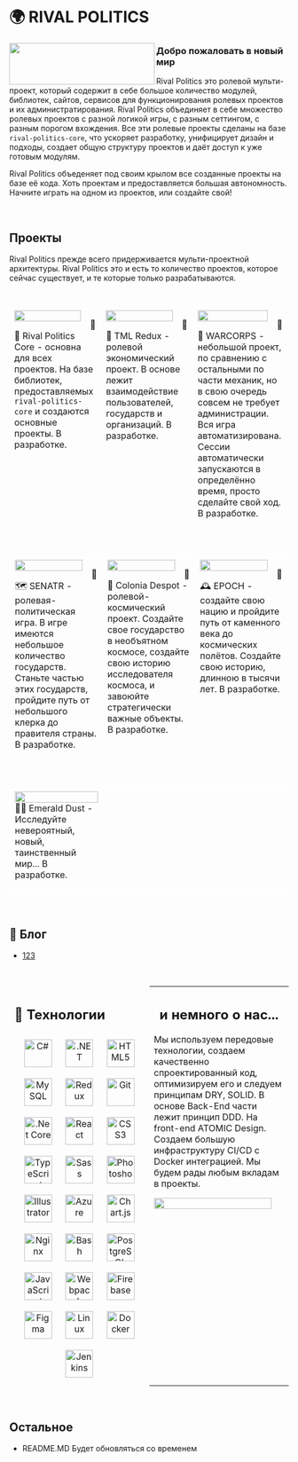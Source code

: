 # **🌍 RIVAL POLITICS**  
  

<img src="https://i.imgur.com/FDEac6c.png" align="left" height="75" width="262" />  
  



### Добро пожаловать в новый мир  
Rival Politics это ролевой мульти-проект, который содержит в себе большое количество модулей, библиотек, сайтов, сервисов для функционирования ролевых проектов и их администратирования. Rival Politics объединяет в себе множество ролевых проектов с разной логикой игры, с разным сеттингом, с разным порогом вхождения. Все эти ролевые проекты сделаны на базе `rival-politics-core`, что ускоряет разработку, унифицирует дизайн и подходы, создает общую структуру проектов и даёт доступ к уже готовым модулям. 

Rival Politics объеденяет под своим крылом все созданные проекты на базе её кода. Хоть проектам и предоставляется большая автономность. Начните играть на одном из проектов, или создайте свой!  
  

<br/>  


## Проекты  
Rival Politics прежде всего придерживается мульти-проектной архитектуры. Rival Politics это и есть то количество проектов, которое сейчас существует, и те которые только разрабатываются.   
  

<br/>  

<table><tr><td valign="top" width="32%" style="border: 1px solid white!important">

<img src="https://i.imgur.com/j3dnNHq.png" align="left" style="width: 90%" />  
  

🔏🔠 Rival Politics Core - основна для всех проектов. На базе библиотек, предоставляемых `rival-politics-core` и создаются основные проекты. В разработке.  


</td><td valign="top" width="32%" style="border: 1px solid white!important">

<img src="https://i.imgur.com/AY4v9f2.png" align="left" style="width: 90%" />  
  

🔏💱 TML Redux - ролевой экономический проект. В основе лежит взаимодействие пользователей, государств и организаций. В разработке.  


</td><td valign="top" width="32%" style="border: 1px solid white!important">

<img src="https://i.imgur.com/ux2DNaW.png" align="left" style="width: 90%" />  
  

🔏🤖 WARCORPS - небольшой проект, по сравнению с остальными по части механик, но в свою очередь совсем не требует администрации. Вся игра автоматизирована. Сессии автоматически запускаются в определённо время, просто сделайте свой ход. В разработке.  


</td></tr></table>  

<br/>  

<table style="border: 1px solid white"><tr><td valign="top" width="32%" style="border: 1px solid white!important">

<img src="https://i.imgur.com/zVCaz6g.png" align="left" style="width: 90%" />  
  

🔏🗺️ SENATR - ролевая-политическая игра. В игре имеются небольшое количество государств. Станьте частью этих государств, пройдите путь от небольшого клерка до правителя страны. В разработке.  


</td><td valign="top" width="32%" style="border: 1px solid white!important">

<img src="https://i.imgur.com/7QKh7fe.png" align="left" style="width: 90%" />  
  

🔏🔭 Colonia Despot - ролевой-космический проект. Создайте свое государство в необъятном космосе, создайте свою историю исследователя космоса, и завоюйте стратегически важные объекты. В разработке.  


</td><td valign="top" width="32%" style="border: 1px solid white!important">

<img src="https://i.imgur.com/X3EKQuo.png" align="left" style="width: 90%" />  
  

🔏🕰️ EPOCH - создайте свою нацию и пройдите путь от каменного века до космических полётов. Создайте свою историю, длинною в тысячи лет. В разработке.  


</td></tr></table>  

<br/>  

<table style="border: 1px solid white"><tr><td valign="top" width="33%" style="border: 1px solid white!important">

<img src="https://i.imgur.com/FHpzFC8.png" align="left" style="width: 100%" />  
  

🔏🔮 Emerald Dust - Исследуйте невероятный, новый, таинственный мир... В разработке.  


</td><td valign="top" width="33%" style="border: 1px solid white!important">



</td><td valign="top" width="33%" style="border: 1px solid white!important">



</td></tr></table>  

<br/>  

## 📕 Блог  
  

<!-- BLOG-POST-LIST:START -->
- [123](https://dev.to/rival-politics/123-41a8)
<!-- BLOG-POST-LIST:END -->  

<br/>  

<table><tr><td valign="top" width="45%" style="border: 1px solid white!important">

## 🧰 Технологии  
  

<div align="center">  
<a href="https://docs.microsoft.com/en-us/dotnet/csharp/" target="_blank"><img style="margin: 10px" src="https://profilinator.rishav.dev/skills-assets/csharp-original.svg" alt="C#" height="50" /></a>  
<a href="https://dotnet.microsoft.com/download/dotnet-framework" target="_blank"><img style="margin: 10px" src="https://profilinator.rishav.dev/skills-assets/dot-net-original-wordmark.svg" alt=".NET" height="50" /></a>  
<a href="https://en.wikipedia.org/wiki/HTML5" target="_blank"><img style="margin: 10px" src="https://profilinator.rishav.dev/skills-assets/html5-original-wordmark.svg" alt="HTML5" height="50" /></a>  
<a href="https://www.mysql.com/" target="_blank"><img style="margin: 10px" src="https://profilinator.rishav.dev/skills-assets/mysql-original-wordmark.svg" alt="MySQL" height="50" /></a>  
<a href="https://redux.js.org/" target="_blank"><img style="margin: 10px" src="https://profilinator.rishav.dev/skills-assets/redux-original.svg" alt="Redux" height="50" /></a>  
<a href="https://github.com/" target="_blank"><img style="margin: 10px" src="https://profilinator.rishav.dev/skills-assets/git-scm-icon.svg" alt="Git" height="50" /></a>  
<a href="https://dotnet.microsoft.com/download" target="_blank"><img style="margin: 10px" src="https://profilinator.rishav.dev/skills-assets/dotnetcore.png" alt=".Net Core" height="50" /></a>  
<a href="https://reactjs.org/" target="_blank"><img style="margin: 10px" src="https://profilinator.rishav.dev/skills-assets/react-original-wordmark.svg" alt="React" height="50" /></a>  
<a href="https://www.w3schools.com/css/" target="_blank"><img style="margin: 10px" src="https://profilinator.rishav.dev/skills-assets/css3-original-wordmark.svg" alt="CSS3" height="50" /></a>  
<a href="https://www.typescriptlang.org/" target="_blank"><img style="margin: 10px" src="https://profilinator.rishav.dev/skills-assets/typescript-original.svg" alt="TypeScript" height="50" /></a>  
<a href="https://sass-lang.com/" target="_blank"><img style="margin: 10px" src="https://profilinator.rishav.dev/skills-assets/sass-original.svg" alt="Sass" height="50" /></a>  
<a href="https://www.adobe.com/in/products/photoshop.html" target="_blank"><img style="margin: 10px" src="https://profilinator.rishav.dev/skills-assets/photoshop-plain.svg" alt="Photoshop" height="50" /></a>  
<a href="https://www.adobe.com/in/products/illustrator.html" target="_blank"><img style="margin: 10px" src="https://profilinator.rishav.dev/skills-assets/adobe_illustrator-icon.svg" alt="Illustrator" height="50" /></a>  
<a href="https://azure.microsoft.com/en-in/" target="_blank"><img style="margin: 10px" src="https://profilinator.rishav.dev/skills-assets/microsoft_azure-icon.svg" alt="Azure" height="50" /></a>  
<a href="https://www.chartjs.org/" target="_blank"><img style="margin: 10px" src="https://profilinator.rishav.dev/skills-assets/logo-title.svg" alt="Chart.js" height="50" /></a>  
<a href="https://www.nginx.com/" target="_blank"><img style="margin: 10px" src="https://profilinator.rishav.dev/skills-assets/nginx-original.svg" alt="Nginx" height="50" /></a>  
<a href="https://www.gnu.org/software/bash/" target="_blank"><img style="margin: 10px" src="https://profilinator.rishav.dev/skills-assets/gnu_bash-icon.svg" alt="Bash" height="50" /></a>  
<a href="https://www.postgresql.org/" target="_blank"><img style="margin: 10px" src="https://profilinator.rishav.dev/skills-assets/postgresql-original-wordmark.svg" alt="PostgreSQL" height="50" /></a>  
<a href="https://www.javascript.com/" target="_blank"><img style="margin: 10px" src="https://profilinator.rishav.dev/skills-assets/javascript-original.svg" alt="JavaScript" height="50" /></a>  
<a href="https://webpack.js.org/" target="_blank"><img style="margin: 10px" src="https://profilinator.rishav.dev/skills-assets/webpack-original.svg" alt="Webpack" height="50" /></a>  
<a href="https://firebase.google.com/" target="_blank"><img style="margin: 10px" src="https://profilinator.rishav.dev/skills-assets/firebase.png" alt="Firebase" height="50" /></a>  
<a href="https://www.figma.com/" target="_blank"><img style="margin: 10px" src="https://profilinator.rishav.dev/skills-assets/figma-icon.svg" alt="Figma" height="50" /></a>  
<a href="https://www.linux.org/" target="_blank"><img style="margin: 10px" src="https://profilinator.rishav.dev/skills-assets/linux-original.svg" alt="Linux" height="50" /></a>  
<a href="https://www.docker.com/" target="_blank"><img style="margin: 10px" src="https://profilinator.rishav.dev/skills-assets/docker-original-wordmark.svg" alt="Docker" height="50" /></a>  
<a href="https://www.jenkins.io/" target="_blank"><img style="margin: 10px" src="https://profilinator.rishav.dev/skills-assets/jenkins-icon.svg" alt="Jenkins" height="50" /></a>  
</div>

</td><td valign="top" width="45%">

## <div align="center">и немного о нас...</div>  
  

Мы используем передовые технологии, создаем качественно спроектированный код, оптимизируем его и следуем принципам DRY, SOLID. В основе Back-End части лежит принцип DDD. На front-end ATOMIC Design. Создаем большую инфраструктуру CI/CD с Docker интеграцией. Мы будем рады любым вкладам в проекты.  
  

<img src="https://rishavanand.github.io/static/images/greetings.gif" align="left" style="width: 95%" />  


</td></tr></table>  

<br/>  

## Остальное  
- README.MD Будет обновляться со временем  

<br />
